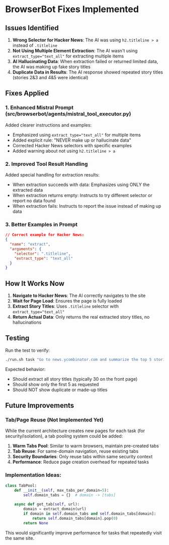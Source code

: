 # BrowserBot Fixes Implemented

## Issues Identified

1. **Wrong Selector for Hacker News**: The AI was using `h2.titleline > a` instead of `.titleline`
2. **Not Using Multiple Element Extraction**: The AI wasn't using `extract_type="text_all"` for extracting multiple items
3. **AI Hallucinating Data**: When extraction failed or returned limited data, the AI was making up fake story titles
4. **Duplicate Data in Results**: The AI response showed repeated story titles (stories 2&3 and 4&5 were identical)

## Fixes Applied

### 1. Enhanced Mistral Prompt (src/browserbot/agents/mistral_tool_executor.py)

Added clearer instructions and examples:
- Emphasized using `extract_type="text_all"` for multiple items
- Added explicit rule: "NEVER make up or hallucinate data"
- Corrected Hacker News selectors with specific examples
- Added warning about not using `h2.titleline > a`

### 2. Improved Tool Result Handling

Added special handling for extraction results:
- When extraction succeeds with data: Emphasizes using ONLY the extracted data
- When extraction returns empty: Instructs to try different selector or report no data found
- When extraction fails: Instructs to report the issue instead of making up data

### 3. Better Examples in Prompt

```json
// Correct example for Hacker News:
{
  "name": "extract",
  "arguments": {
    "selector": ".titleline",
    "extract_type": "text_all"
  }
}
```

## How It Works Now

1. **Navigate to Hacker News**: The AI correctly navigates to the site
2. **Wait for Page Load**: Ensures the page is fully loaded
3. **Extract Story Titles**: Uses `.titleline` selector with `extract_type="text_all"`
4. **Return Actual Data**: Only returns the real extracted story titles, no hallucinations

## Testing

Run the test to verify:
```bash
./run.sh task "Go to news.ycombinator.com and summarize the top 5 stories"
```

Expected behavior:
- Should extract all story titles (typically 30 on the front page)
- Should show only the first 5 as requested
- Should NOT show duplicate or made-up titles

## Future Improvements

### Tab/Page Reuse (Not Implemented Yet)
While the current architecture creates new pages for each task (for security/isolation), a tab pooling system could be added:

1. **Warm Tabs Pool**: Similar to warm browsers, maintain pre-created tabs
2. **Tab Reuse**: For same-domain navigation, reuse existing tabs
3. **Security Boundaries**: Only reuse tabs within same security context
4. **Performance**: Reduce page creation overhead for repeated tasks

### Implementation Ideas:
```python
class TabPool:
    def __init__(self, max_tabs_per_domain=5):
        self.domain_tabs = {}  # domain -> [tabs]
    
    async def get_tab(self, url):
        domain = extract_domain(url)
        if domain in self.domain_tabs and self.domain_tabs[domain]:
            return self.domain_tabs[domain].pop(0)
        return None
```

This would significantly improve performance for tasks that repeatedly visit the same site.
